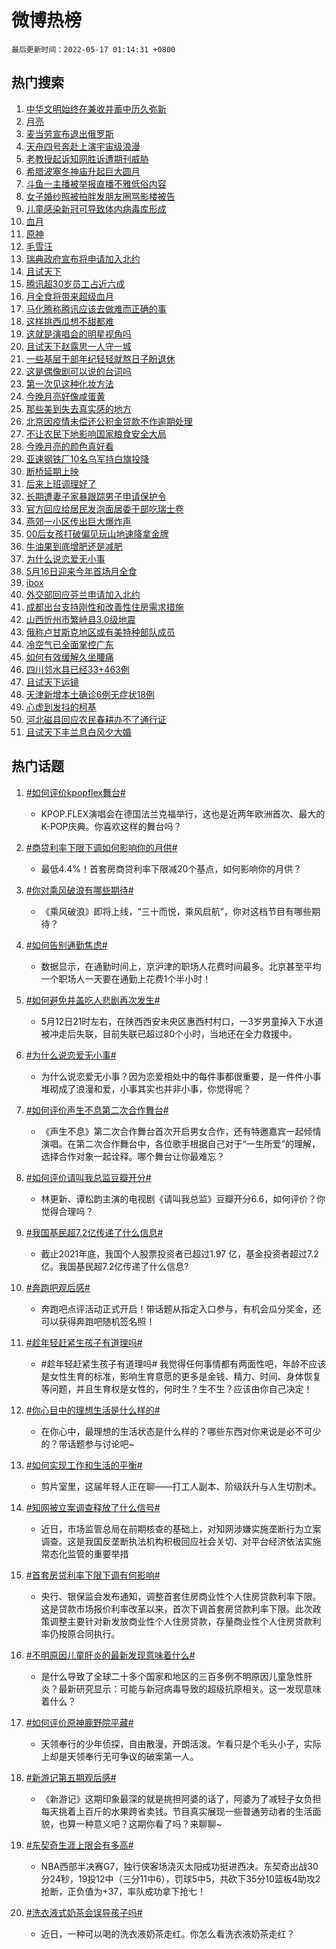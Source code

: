 # 微博热榜

`最后更新时间：2022-05-17 01:14:31 +0800`

## 热门搜索

1. [中华文明始终在兼收并蓄中历久弥新](https://m.weibo.cn/search?containerid=100103type%3D1%26t%3D10%26q%3D%23%E4%B8%AD%E5%8D%8E%E6%96%87%E6%98%8E%E5%A7%8B%E7%BB%88%E5%9C%A8%E5%85%BC%E6%94%B6%E5%B9%B6%E8%93%84%E4%B8%AD%E5%8E%86%E4%B9%85%E5%BC%A5%E6%96%B0%23&stream_entry_id=51&isnewpage=1&extparam=seat%3D1%26c_type%3D51%26dgr%3D0%26cate%3D10103%26pos%3D0%26filter_type%3Drealtimehot%26display_time%3D1652721270%26pre_seqid%3D165272074712400621286&luicode=10000011&lfid=106003type%253D25%2526t%253D3%2526disable_hot%253D1%2526filter_type%253Drealtimehot)
1. [月亮](https://m.weibo.cn/search?containerid=100103type%3D1%26t%3D10%26q%3D%23%E6%9C%88%E4%BA%AE%23&stream_entry_id=31&isnewpage=1&extparam=seat%3D1%26flag%3D16%26filter_type%3Drealtimehot%26dgr%3D0%26c_type%3D31%26cate%3D0%26pos%3D0%26lcate%3D5001%26realpos%3D1%26display_time%3D1652721270%26pre_seqid%3D165272074712400621286&luicode=10000011&lfid=106003type%253D25%2526t%253D3%2526disable_hot%253D1%2526filter_type%253Drealtimehot)
1. [麦当劳宣布退出俄罗斯](https://m.weibo.cn/search?containerid=100103type%3D1%26t%3D10%26q%3D%23%E9%BA%A6%E5%BD%93%E5%8A%B3%E5%AE%A3%E5%B8%83%E9%80%80%E5%87%BA%E4%BF%84%E7%BD%97%E6%96%AF%23&stream_entry_id=31&isnewpage=1&extparam=seat%3D1%26flag%3D2%26filter_type%3Drealtimehot%26dgr%3D0%26c_type%3D31%26cate%3D0%26pos%3D1%26lcate%3D5001%26realpos%3D2%26display_time%3D1652721270%26pre_seqid%3D165272074712400621286&luicode=10000011&lfid=106003type%253D25%2526t%253D3%2526disable_hot%253D1%2526filter_type%253Drealtimehot)
1. [天舟四号奔赴上演宇宙级浪漫](https://m.weibo.cn/search?containerid=100103type%3D1%26t%3D10%26q%3D%23%E5%A4%A9%E8%88%9F%E5%9B%9B%E5%8F%B7%E5%A5%94%E8%B5%B4%E4%B8%8A%E6%BC%94%E5%AE%87%E5%AE%99%E7%BA%A7%E6%B5%AA%E6%BC%AB%23&stream_entry_id=31&isnewpage=1&extparam=seat%3D1%26flag%3D0%26filter_type%3Drealtimehot%26dgr%3D0%26c_type%3D31%26cate%3D0%26pos%3D2%26lcate%3D5001%26realpos%3D3%26display_time%3D1652721270%26pre_seqid%3D165272074712400621286&luicode=10000011&lfid=106003type%253D25%2526t%253D3%2526disable_hot%253D1%2526filter_type%253Drealtimehot)
1. [老教授起诉知网胜诉遭期刊威胁](https://m.weibo.cn/search?containerid=100103type%3D1%26t%3D10%26q%3D%23%E8%80%81%E6%95%99%E6%8E%88%E8%B5%B7%E8%AF%89%E7%9F%A5%E7%BD%91%E8%83%9C%E8%AF%89%E9%81%AD%E6%9C%9F%E5%88%8A%E5%A8%81%E8%83%81%23&stream_entry_id=31&isnewpage=1&extparam=seat%3D1%26flag%3D0%26filter_type%3Drealtimehot%26dgr%3D0%26c_type%3D31%26cate%3D0%26pos%3D3%26lcate%3D5001%26realpos%3D4%26display_time%3D1652721270%26pre_seqid%3D165272074712400621286&luicode=10000011&lfid=106003type%253D25%2526t%253D3%2526disable_hot%253D1%2526filter_type%253Drealtimehot)
1. [希腊波塞冬神庙升起巨大圆月](https://m.weibo.cn/search?containerid=100103type%3D1%26t%3D10%26q%3D%23%E5%B8%8C%E8%85%8A%E6%B3%A2%E5%A1%9E%E5%86%AC%E7%A5%9E%E5%BA%99%E5%8D%87%E8%B5%B7%E5%B7%A8%E5%A4%A7%E5%9C%86%E6%9C%88%23&stream_entry_id=31&isnewpage=1&extparam=seat%3D1%26flag%3D16%26filter_type%3Drealtimehot%26dgr%3D0%26c_type%3D31%26cate%3D0%26pos%3D4%26lcate%3D5001%26realpos%3D5%26display_time%3D1652721270%26pre_seqid%3D165272074712400621286&luicode=10000011&lfid=106003type%253D25%2526t%253D3%2526disable_hot%253D1%2526filter_type%253Drealtimehot)
1. [斗鱼一主播被举报直播不雅低俗内容](https://m.weibo.cn/search?containerid=100103type%3D1%26t%3D10%26q%3D%23%E6%96%97%E9%B1%BC%E4%B8%80%E4%B8%BB%E6%92%AD%E8%A2%AB%E4%B8%BE%E6%8A%A5%E7%9B%B4%E6%92%AD%E4%B8%8D%E9%9B%85%E4%BD%8E%E4%BF%97%E5%86%85%E5%AE%B9%23&stream_entry_id=31&isnewpage=1&extparam=seat%3D1%26flag%3D0%26filter_type%3Drealtimehot%26dgr%3D0%26c_type%3D31%26cate%3D0%26pos%3D5%26lcate%3D5001%26realpos%3D6%26display_time%3D1652721270%26pre_seqid%3D165272074712400621286&luicode=10000011&lfid=106003type%253D25%2526t%253D3%2526disable_hot%253D1%2526filter_type%253Drealtimehot)
1. [女子婚纱照被拍胖发朋友圈骂影楼被告](https://m.weibo.cn/search?containerid=100103type%3D1%26t%3D10%26q%3D%23%E5%A5%B3%E5%AD%90%E5%A9%9A%E7%BA%B1%E7%85%A7%E8%A2%AB%E6%8B%8D%E8%83%96%E5%8F%91%E6%9C%8B%E5%8F%8B%E5%9C%88%E9%AA%82%E5%BD%B1%E6%A5%BC%E8%A2%AB%E5%91%8A%23&stream_entry_id=31&isnewpage=1&extparam=seat%3D1%26flag%3D0%26filter_type%3Drealtimehot%26dgr%3D0%26c_type%3D31%26cate%3D0%26pos%3D6%26lcate%3D5001%26realpos%3D7%26display_time%3D1652721270%26pre_seqid%3D165272074712400621286&luicode=10000011&lfid=106003type%253D25%2526t%253D3%2526disable_hot%253D1%2526filter_type%253Drealtimehot)
1. [儿童感染新冠可导致体内病毒库形成](https://m.weibo.cn/search?containerid=100103type%3D1%26t%3D10%26q%3D%23%E5%84%BF%E7%AB%A5%E6%84%9F%E6%9F%93%E6%96%B0%E5%86%A0%E5%8F%AF%E5%AF%BC%E8%87%B4%E4%BD%93%E5%86%85%E7%97%85%E6%AF%92%E5%BA%93%E5%BD%A2%E6%88%90%23&stream_entry_id=31&isnewpage=1&extparam=seat%3D1%26flag%3D0%26filter_type%3Drealtimehot%26dgr%3D0%26c_type%3D31%26cate%3D0%26pos%3D7%26lcate%3D5001%26realpos%3D8%26display_time%3D1652721270%26pre_seqid%3D165272074712400621286&luicode=10000011&lfid=106003type%253D25%2526t%253D3%2526disable_hot%253D1%2526filter_type%253Drealtimehot)
1. [血月](https://m.weibo.cn/search?containerid=100103type%3D1%26t%3D10%26q%3D%23%E8%A1%80%E6%9C%88%23&stream_entry_id=31&isnewpage=1&extparam=seat%3D1%26flag%3D0%26filter_type%3Drealtimehot%26dgr%3D0%26c_type%3D31%26cate%3D0%26pos%3D8%26lcate%3D5001%26realpos%3D9%26display_time%3D1652721270%26pre_seqid%3D165272074712400621286&luicode=10000011&lfid=106003type%253D25%2526t%253D3%2526disable_hot%253D1%2526filter_type%253Drealtimehot)
1. [原神](https://m.weibo.cn/search?containerid=100103type%3D1%26t%3D10%26q%3D%23%E5%8E%9F%E7%A5%9E%23&stream_entry_id=31&isnewpage=1&extparam=seat%3D1%26flag%3D0%26filter_type%3Drealtimehot%26dgr%3D0%26c_type%3D31%26cate%3D0%26pos%3D9%26lcate%3D5001%26realpos%3D10%26display_time%3D1652721270%26pre_seqid%3D165272074712400621286&luicode=10000011&lfid=106003type%253D25%2526t%253D3%2526disable_hot%253D1%2526filter_type%253Drealtimehot)
1. [毛雪汪](http://m.weibo.cn/c/wbox?&id=j84w2uenjc&roomid=9584&q=%23%E6%AF%9B%E9%9B%AA%E6%B1%AA%23&extparam=seat%3D1%26flag%3D0%26filter_type%3Drealtimehot%26dgr%3D0%26c_type%3D31%26cate%3D0%26pos%3D10%26lcate%3D5001%26realpos%3D11%26display_time%3D1652721270%26pre_seqid%3D165272074712400621286&luicode=10000011&lfid=106003type%253D25%2526t%253D3%2526disable_hot%253D1%2526filter_type%253Drealtimehot)
1. [瑞典政府宣布将申请加入北约](https://m.weibo.cn/search?containerid=100103type%3D1%26t%3D10%26q%3D%23%E7%91%9E%E5%85%B8%E6%94%BF%E5%BA%9C%E5%AE%A3%E5%B8%83%E5%B0%86%E7%94%B3%E8%AF%B7%E5%8A%A0%E5%85%A5%E5%8C%97%E7%BA%A6%23&stream_entry_id=31&isnewpage=1&extparam=seat%3D1%26flag%3D0%26filter_type%3Drealtimehot%26dgr%3D0%26c_type%3D31%26cate%3D0%26pos%3D11%26lcate%3D5001%26realpos%3D12%26display_time%3D1652721270%26pre_seqid%3D165272074712400621286&luicode=10000011&lfid=106003type%253D25%2526t%253D3%2526disable_hot%253D1%2526filter_type%253Drealtimehot)
1. [且试天下](http://m.weibo.cn/c/wbox?&id=j84w2uenjc&roomid=8310&q=%23%E4%B8%94%E8%AF%95%E5%A4%A9%E4%B8%8B%23&extparam=seat%3D1%26flag%3D0%26filter_type%3Drealtimehot%26dgr%3D0%26c_type%3D31%26cate%3D0%26pos%3D12%26lcate%3D5001%26realpos%3D13%26display_time%3D1652721270%26pre_seqid%3D165272074712400621286&luicode=10000011&lfid=106003type%253D25%2526t%253D3%2526disable_hot%253D1%2526filter_type%253Drealtimehot)
1. [腾讯超30岁员工占近六成](https://m.weibo.cn/search?containerid=100103type%3D1%26t%3D10%26q%3D%23%E8%85%BE%E8%AE%AF%E8%B6%8530%E5%B2%81%E5%91%98%E5%B7%A5%E5%8D%A0%E8%BF%91%E5%85%AD%E6%88%90%23&stream_entry_id=31&isnewpage=1&extparam=seat%3D1%26flag%3D0%26filter_type%3Drealtimehot%26dgr%3D0%26c_type%3D31%26cate%3D0%26pos%3D13%26lcate%3D5001%26realpos%3D14%26display_time%3D1652721270%26pre_seqid%3D165272074712400621286&luicode=10000011&lfid=106003type%253D25%2526t%253D3%2526disable_hot%253D1%2526filter_type%253Drealtimehot)
1. [月全食将带来超级血月](https://m.weibo.cn/search?containerid=100103type%3D1%26t%3D10%26q%3D%23%E6%9C%88%E5%85%A8%E9%A3%9F%E5%B0%86%E5%B8%A6%E6%9D%A5%E8%B6%85%E7%BA%A7%E8%A1%80%E6%9C%88%23&stream_entry_id=31&isnewpage=1&extparam=seat%3D1%26flag%3D1%26filter_type%3Drealtimehot%26dgr%3D0%26c_type%3D31%26cate%3D0%26pos%3D14%26lcate%3D5001%26realpos%3D15%26display_time%3D1652721270%26pre_seqid%3D165272074712400621286&luicode=10000011&lfid=106003type%253D25%2526t%253D3%2526disable_hot%253D1%2526filter_type%253Drealtimehot)
1. [马化腾称腾讯应该去做难而正确的事](https://m.weibo.cn/search?containerid=100103type%3D1%26t%3D10%26q%3D%23%E9%A9%AC%E5%8C%96%E8%85%BE%E7%A7%B0%E8%85%BE%E8%AE%AF%E5%BA%94%E8%AF%A5%E5%8E%BB%E5%81%9A%E9%9A%BE%E8%80%8C%E6%AD%A3%E7%A1%AE%E7%9A%84%E4%BA%8B%23&stream_entry_id=31&isnewpage=1&extparam=seat%3D1%26flag%3D0%26filter_type%3Drealtimehot%26dgr%3D0%26c_type%3D31%26cate%3D0%26pos%3D15%26lcate%3D5001%26realpos%3D16%26display_time%3D1652721270%26pre_seqid%3D165272074712400621286&luicode=10000011&lfid=106003type%253D25%2526t%253D3%2526disable_hot%253D1%2526filter_type%253Drealtimehot)
1. [这样挑西瓜想不甜都难](https://m.weibo.cn/search?containerid=100103type%3D1%26t%3D10%26q%3D%23%E8%BF%99%E6%A0%B7%E6%8C%91%E8%A5%BF%E7%93%9C%E6%83%B3%E4%B8%8D%E7%94%9C%E9%83%BD%E9%9A%BE%23&stream_entry_id=31&isnewpage=1&extparam=seat%3D1%26flag%3D0%26filter_type%3Drealtimehot%26dgr%3D0%26c_type%3D31%26cate%3D0%26pos%3D16%26lcate%3D5001%26realpos%3D17%26display_time%3D1652721270%26pre_seqid%3D165272074712400621286&luicode=10000011&lfid=106003type%253D25%2526t%253D3%2526disable_hot%253D1%2526filter_type%253Drealtimehot)
1. [这就是演唱会的明星视角吗](https://m.weibo.cn/search?containerid=100103type%3D1%26t%3D10%26q%3D%23%E8%BF%99%E5%B0%B1%E6%98%AF%E6%BC%94%E5%94%B1%E4%BC%9A%E7%9A%84%E6%98%8E%E6%98%9F%E8%A7%86%E8%A7%92%E5%90%97%23&stream_entry_id=31&isnewpage=1&extparam=seat%3D1%26flag%3D0%26filter_type%3Drealtimehot%26dgr%3D0%26c_type%3D31%26cate%3D0%26pos%3D17%26lcate%3D5001%26realpos%3D18%26display_time%3D1652721270%26pre_seqid%3D165272074712400621286&luicode=10000011&lfid=106003type%253D25%2526t%253D3%2526disable_hot%253D1%2526filter_type%253Drealtimehot)
1. [且试天下赵露思一人守一城](https://m.weibo.cn/search?containerid=100103type%3D1%26t%3D10%26q%3D%23%E4%B8%94%E8%AF%95%E5%A4%A9%E4%B8%8B%E8%B5%B5%E9%9C%B2%E6%80%9D%E4%B8%80%E4%BA%BA%E5%AE%88%E4%B8%80%E5%9F%8E%23&stream_entry_id=31&isnewpage=1&extparam=seat%3D1%26flag%3D1%26filter_type%3Drealtimehot%26dgr%3D0%26c_type%3D31%26cate%3D0%26pos%3D18%26lcate%3D5001%26realpos%3D19%26display_time%3D1652721270%26pre_seqid%3D165272074712400621286&luicode=10000011&lfid=106003type%253D25%2526t%253D3%2526disable_hot%253D1%2526filter_type%253Drealtimehot)
1. [一些基层干部年纪轻轻就熬日子盼退休](https://m.weibo.cn/search?containerid=100103type%3D1%26t%3D10%26q%3D%23%E4%B8%80%E4%BA%9B%E5%9F%BA%E5%B1%82%E5%B9%B2%E9%83%A8%E5%B9%B4%E7%BA%AA%E8%BD%BB%E8%BD%BB%E5%B0%B1%E7%86%AC%E6%97%A5%E5%AD%90%E7%9B%BC%E9%80%80%E4%BC%91%23&stream_entry_id=31&isnewpage=1&extparam=seat%3D1%26flag%3D0%26filter_type%3Drealtimehot%26dgr%3D0%26c_type%3D31%26cate%3D0%26pos%3D19%26lcate%3D5001%26realpos%3D20%26display_time%3D1652721270%26pre_seqid%3D165272074712400621286&luicode=10000011&lfid=106003type%253D25%2526t%253D3%2526disable_hot%253D1%2526filter_type%253Drealtimehot)
1. [这是偶像剧可以说的台词吗](https://m.weibo.cn/search?containerid=100103type%3D1%26t%3D10%26q%3D%23%E8%BF%99%E6%98%AF%E5%81%B6%E5%83%8F%E5%89%A7%E5%8F%AF%E4%BB%A5%E8%AF%B4%E7%9A%84%E5%8F%B0%E8%AF%8D%E5%90%97%23&stream_entry_id=31&isnewpage=1&extparam=seat%3D1%26flag%3D1%26filter_type%3Drealtimehot%26dgr%3D0%26c_type%3D31%26cate%3D0%26pos%3D20%26lcate%3D5001%26realpos%3D21%26display_time%3D1652721270%26pre_seqid%3D165272074712400621286&luicode=10000011&lfid=106003type%253D25%2526t%253D3%2526disable_hot%253D1%2526filter_type%253Drealtimehot)
1. [第一次见这种化妆方法](https://m.weibo.cn/search?containerid=100103type%3D1%26t%3D10%26q%3D%23%E7%AC%AC%E4%B8%80%E6%AC%A1%E8%A7%81%E8%BF%99%E7%A7%8D%E5%8C%96%E5%A6%86%E6%96%B9%E6%B3%95%23&stream_entry_id=31&isnewpage=1&extparam=seat%3D1%26flag%3D1%26filter_type%3Drealtimehot%26dgr%3D0%26c_type%3D31%26cate%3D0%26pos%3D21%26lcate%3D5001%26realpos%3D22%26display_time%3D1652721270%26pre_seqid%3D165272074712400621286&luicode=10000011&lfid=106003type%253D25%2526t%253D3%2526disable_hot%253D1%2526filter_type%253Drealtimehot)
1. [今晚月亮好像咸蛋黄](https://m.weibo.cn/search?containerid=100103type%3D1%26t%3D10%26q%3D%23%E4%BB%8A%E6%99%9A%E6%9C%88%E4%BA%AE%E5%A5%BD%E5%83%8F%E5%92%B8%E8%9B%8B%E9%BB%84%23&stream_entry_id=31&isnewpage=1&extparam=seat%3D1%26flag%3D0%26filter_type%3Drealtimehot%26dgr%3D0%26c_type%3D31%26cate%3D0%26pos%3D22%26lcate%3D5001%26realpos%3D23%26display_time%3D1652721270%26pre_seqid%3D165272074712400621286&luicode=10000011&lfid=106003type%253D25%2526t%253D3%2526disable_hot%253D1%2526filter_type%253Drealtimehot)
1. [那些美到失去真实感的地方](https://m.weibo.cn/search?containerid=100103type%3D1%26t%3D10%26q%3D%23%E9%82%A3%E4%BA%9B%E7%BE%8E%E5%88%B0%E5%A4%B1%E5%8E%BB%E7%9C%9F%E5%AE%9E%E6%84%9F%E7%9A%84%E5%9C%B0%E6%96%B9%23&stream_entry_id=31&isnewpage=1&extparam=seat%3D1%26flag%3D1%26filter_type%3Drealtimehot%26dgr%3D0%26c_type%3D31%26cate%3D0%26pos%3D23%26lcate%3D5001%26realpos%3D24%26display_time%3D1652721270%26pre_seqid%3D165272074712400621286&luicode=10000011&lfid=106003type%253D25%2526t%253D3%2526disable_hot%253D1%2526filter_type%253Drealtimehot)
1. [北京因疫情未偿还公积金贷款不作逾期处理](https://m.weibo.cn/search?containerid=100103type%3D1%26t%3D10%26q%3D%23%E5%8C%97%E4%BA%AC%E5%9B%A0%E7%96%AB%E6%83%85%E6%9C%AA%E5%81%BF%E8%BF%98%E5%85%AC%E7%A7%AF%E9%87%91%E8%B4%B7%E6%AC%BE%E4%B8%8D%E4%BD%9C%E9%80%BE%E6%9C%9F%E5%A4%84%E7%90%86%23&stream_entry_id=31&isnewpage=1&extparam=seat%3D1%26flag%3D0%26filter_type%3Drealtimehot%26dgr%3D0%26c_type%3D31%26cate%3D0%26pos%3D24%26lcate%3D5001%26realpos%3D25%26display_time%3D1652721270%26pre_seqid%3D165272074712400621286&luicode=10000011&lfid=106003type%253D25%2526t%253D3%2526disable_hot%253D1%2526filter_type%253Drealtimehot)
1. [不让农民下地影响国家粮食安全大局](https://m.weibo.cn/search?containerid=100103type%3D1%26t%3D10%26q%3D%23%E4%B8%8D%E8%AE%A9%E5%86%9C%E6%B0%91%E4%B8%8B%E5%9C%B0%E5%BD%B1%E5%93%8D%E5%9B%BD%E5%AE%B6%E7%B2%AE%E9%A3%9F%E5%AE%89%E5%85%A8%E5%A4%A7%E5%B1%80%23&stream_entry_id=31&isnewpage=1&extparam=seat%3D1%26flag%3D0%26filter_type%3Drealtimehot%26dgr%3D0%26c_type%3D31%26cate%3D0%26pos%3D25%26lcate%3D5001%26realpos%3D26%26display_time%3D1652721270%26pre_seqid%3D165272074712400621286&luicode=10000011&lfid=106003type%253D25%2526t%253D3%2526disable_hot%253D1%2526filter_type%253Drealtimehot)
1. [今晚月亮的颜色真好看](https://m.weibo.cn/search?containerid=100103type%3D1%26t%3D10%26q%3D%23%E4%BB%8A%E6%99%9A%E6%9C%88%E4%BA%AE%E7%9A%84%E9%A2%9C%E8%89%B2%E7%9C%9F%E5%A5%BD%E7%9C%8B%23&stream_entry_id=31&isnewpage=1&extparam=seat%3D1%26flag%3D0%26filter_type%3Drealtimehot%26dgr%3D0%26c_type%3D31%26cate%3D0%26pos%3D26%26lcate%3D5001%26realpos%3D27%26display_time%3D1652721270%26pre_seqid%3D165272074712400621286&luicode=10000011&lfid=106003type%253D25%2526t%253D3%2526disable_hot%253D1%2526filter_type%253Drealtimehot)
1. [亚速钢铁厂10名乌军持白旗投降](https://m.weibo.cn/search?containerid=100103type%3D1%26t%3D10%26q%3D%23%E4%BA%9A%E9%80%9F%E9%92%A2%E9%93%81%E5%8E%8210%E5%90%8D%E4%B9%8C%E5%86%9B%E6%8C%81%E7%99%BD%E6%97%97%E6%8A%95%E9%99%8D%23&stream_entry_id=31&isnewpage=1&extparam=seat%3D1%26flag%3D0%26filter_type%3Drealtimehot%26dgr%3D0%26c_type%3D31%26cate%3D0%26pos%3D27%26lcate%3D5001%26realpos%3D28%26display_time%3D1652721270%26pre_seqid%3D165272074712400621286&luicode=10000011&lfid=106003type%253D25%2526t%253D3%2526disable_hot%253D1%2526filter_type%253Drealtimehot)
1. [断桥延期上映](https://m.weibo.cn/search?containerid=100103type%3D1%26t%3D10%26q%3D%23%E6%96%AD%E6%A1%A5%E5%BB%B6%E6%9C%9F%E4%B8%8A%E6%98%A0%23&stream_entry_id=31&isnewpage=1&extparam=seat%3D1%26flag%3D0%26filter_type%3Drealtimehot%26dgr%3D0%26c_type%3D31%26cate%3D0%26pos%3D28%26lcate%3D5001%26realpos%3D29%26display_time%3D1652721270%26pre_seqid%3D165272074712400621286&luicode=10000011&lfid=106003type%253D25%2526t%253D3%2526disable_hot%253D1%2526filter_type%253Drealtimehot)
1. [后来上班调理好了](https://m.weibo.cn/search?containerid=100103type%3D1%26t%3D10%26q%3D%23%E5%90%8E%E6%9D%A5%E4%B8%8A%E7%8F%AD%E8%B0%83%E7%90%86%E5%A5%BD%E4%BA%86%23&stream_entry_id=31&isnewpage=1&extparam=seat%3D1%26flag%3D0%26filter_type%3Drealtimehot%26dgr%3D0%26c_type%3D31%26cate%3D0%26pos%3D29%26lcate%3D5001%26realpos%3D30%26display_time%3D1652721270%26pre_seqid%3D165272074712400621286&luicode=10000011&lfid=106003type%253D25%2526t%253D3%2526disable_hot%253D1%2526filter_type%253Drealtimehot)
1. [长期遭妻子家暴跟踪男子申请保护令](https://m.weibo.cn/search?containerid=100103type%3D1%26t%3D10%26q%3D%23%E9%95%BF%E6%9C%9F%E9%81%AD%E5%A6%BB%E5%AD%90%E5%AE%B6%E6%9A%B4%E8%B7%9F%E8%B8%AA%E7%94%B7%E5%AD%90%E7%94%B3%E8%AF%B7%E4%BF%9D%E6%8A%A4%E4%BB%A4%23&stream_entry_id=31&isnewpage=1&extparam=seat%3D1%26flag%3D0%26filter_type%3Drealtimehot%26dgr%3D0%26c_type%3D31%26cate%3D0%26pos%3D30%26lcate%3D5001%26realpos%3D31%26display_time%3D1652721270%26pre_seqid%3D165272074712400621286&luicode=10000011&lfid=106003type%253D25%2526t%253D3%2526disable_hot%253D1%2526filter_type%253Drealtimehot)
1. [官方回应给居民发泡面居委干部吃瑞士卷](https://m.weibo.cn/search?containerid=100103type%3D1%26t%3D10%26q%3D%23%E5%AE%98%E6%96%B9%E5%9B%9E%E5%BA%94%E7%BB%99%E5%B1%85%E6%B0%91%E5%8F%91%E6%B3%A1%E9%9D%A2%E5%B1%85%E5%A7%94%E5%B9%B2%E9%83%A8%E5%90%83%E7%91%9E%E5%A3%AB%E5%8D%B7%23&stream_entry_id=31&isnewpage=1&extparam=seat%3D1%26flag%3D0%26filter_type%3Drealtimehot%26dgr%3D0%26c_type%3D31%26cate%3D0%26pos%3D31%26lcate%3D5001%26realpos%3D32%26display_time%3D1652721270%26pre_seqid%3D165272074712400621286&luicode=10000011&lfid=106003type%253D25%2526t%253D3%2526disable_hot%253D1%2526filter_type%253Drealtimehot)
1. [燕郊一小区传出巨大爆炸声](https://m.weibo.cn/search?containerid=100103type%3D1%26t%3D10%26q%3D%23%E7%87%95%E9%83%8A%E4%B8%80%E5%B0%8F%E5%8C%BA%E4%BC%A0%E5%87%BA%E5%B7%A8%E5%A4%A7%E7%88%86%E7%82%B8%E5%A3%B0%23&stream_entry_id=31&isnewpage=1&extparam=seat%3D1%26flag%3D0%26filter_type%3Drealtimehot%26dgr%3D0%26c_type%3D31%26cate%3D0%26pos%3D32%26lcate%3D5001%26realpos%3D33%26display_time%3D1652721270%26pre_seqid%3D165272074712400621286&luicode=10000011&lfid=106003type%253D25%2526t%253D3%2526disable_hot%253D1%2526filter_type%253Drealtimehot)
1. [00后女孩打破偏见玩山地速降拿金牌](https://m.weibo.cn/search?containerid=100103type%3D1%26t%3D10%26q%3D%2300%E5%90%8E%E5%A5%B3%E5%AD%A9%E6%89%93%E7%A0%B4%E5%81%8F%E8%A7%81%E7%8E%A9%E5%B1%B1%E5%9C%B0%E9%80%9F%E9%99%8D%E6%8B%BF%E9%87%91%E7%89%8C%23&stream_entry_id=31&isnewpage=1&extparam=seat%3D1%26flag%3D0%26filter_type%3Drealtimehot%26dgr%3D0%26c_type%3D31%26cate%3D0%26pos%3D33%26lcate%3D5001%26realpos%3D34%26display_time%3D1652721270%26pre_seqid%3D165272074712400621286&luicode=10000011&lfid=106003type%253D25%2526t%253D3%2526disable_hot%253D1%2526filter_type%253Drealtimehot)
1. [牛油果到底增肥还是减肥](https://m.weibo.cn/search?containerid=100103type%3D1%26t%3D10%26q%3D%23%E7%89%9B%E6%B2%B9%E6%9E%9C%E5%88%B0%E5%BA%95%E5%A2%9E%E8%82%A5%E8%BF%98%E6%98%AF%E5%87%8F%E8%82%A5%23&stream_entry_id=31&isnewpage=1&extparam=seat%3D1%26flag%3D0%26filter_type%3Drealtimehot%26dgr%3D0%26c_type%3D31%26cate%3D0%26pos%3D34%26lcate%3D5001%26realpos%3D35%26display_time%3D1652721270%26pre_seqid%3D165272074712400621286&luicode=10000011&lfid=106003type%253D25%2526t%253D3%2526disable_hot%253D1%2526filter_type%253Drealtimehot)
1. [为什么说恋爱无小事](https://m.weibo.cn/search?containerid=100103type%3D1%26t%3D10%26q%3D%23%E4%B8%BA%E4%BB%80%E4%B9%88%E8%AF%B4%E6%81%8B%E7%88%B1%E6%97%A0%E5%B0%8F%E4%BA%8B%23&stream_entry_id=31&isnewpage=1&extparam=seat%3D1%26flag%3D0%26filter_type%3Drealtimehot%26dgr%3D0%26c_type%3D31%26cate%3D0%26pos%3D35%26lcate%3D5001%26realpos%3D36%26display_time%3D1652721270%26pre_seqid%3D165272074712400621286&luicode=10000011&lfid=106003type%253D25%2526t%253D3%2526disable_hot%253D1%2526filter_type%253Drealtimehot)
1. [5月16日迎来今年首场月全食](https://m.weibo.cn/search?containerid=100103type%3D1%26t%3D10%26q%3D%235%E6%9C%8816%E6%97%A5%E8%BF%8E%E6%9D%A5%E4%BB%8A%E5%B9%B4%E9%A6%96%E5%9C%BA%E6%9C%88%E5%85%A8%E9%A3%9F%23&stream_entry_id=31&isnewpage=1&extparam=seat%3D1%26flag%3D0%26filter_type%3Drealtimehot%26dgr%3D0%26c_type%3D31%26cate%3D0%26pos%3D36%26lcate%3D5001%26realpos%3D37%26display_time%3D1652721270%26pre_seqid%3D165272074712400621286&luicode=10000011&lfid=106003type%253D25%2526t%253D3%2526disable_hot%253D1%2526filter_type%253Drealtimehot)
1. [ibox](https://m.weibo.cn/search?containerid=100103type%3D1%26t%3D10%26q%3D%23ibox%23&stream_entry_id=31&isnewpage=1&extparam=seat%3D1%26flag%3D0%26filter_type%3Drealtimehot%26dgr%3D0%26c_type%3D31%26cate%3D0%26pos%3D37%26lcate%3D5001%26realpos%3D38%26display_time%3D1652721270%26pre_seqid%3D165272074712400621286&luicode=10000011&lfid=106003type%253D25%2526t%253D3%2526disable_hot%253D1%2526filter_type%253Drealtimehot)
1. [外交部回应芬兰申请加入北约](https://m.weibo.cn/search?containerid=100103type%3D1%26t%3D10%26q%3D%23%E5%A4%96%E4%BA%A4%E9%83%A8%E5%9B%9E%E5%BA%94%E8%8A%AC%E5%85%B0%E7%94%B3%E8%AF%B7%E5%8A%A0%E5%85%A5%E5%8C%97%E7%BA%A6%23&stream_entry_id=31&isnewpage=1&extparam=seat%3D1%26flag%3D0%26filter_type%3Drealtimehot%26dgr%3D0%26c_type%3D31%26cate%3D0%26pos%3D38%26lcate%3D5001%26realpos%3D39%26display_time%3D1652721270%26pre_seqid%3D165272074712400621286&luicode=10000011&lfid=106003type%253D25%2526t%253D3%2526disable_hot%253D1%2526filter_type%253Drealtimehot)
1. [成都出台支持刚性和改善性住房需求措施](https://m.weibo.cn/search?containerid=100103type%3D1%26t%3D10%26q%3D%23%E6%88%90%E9%83%BD%E5%87%BA%E5%8F%B0%E6%94%AF%E6%8C%81%E5%88%9A%E6%80%A7%E5%92%8C%E6%94%B9%E5%96%84%E6%80%A7%E4%BD%8F%E6%88%BF%E9%9C%80%E6%B1%82%E6%8E%AA%E6%96%BD%23&stream_entry_id=31&isnewpage=1&extparam=seat%3D1%26flag%3D0%26filter_type%3Drealtimehot%26dgr%3D0%26c_type%3D31%26cate%3D0%26pos%3D39%26lcate%3D5001%26realpos%3D40%26display_time%3D1652721270%26pre_seqid%3D165272074712400621286&luicode=10000011&lfid=106003type%253D25%2526t%253D3%2526disable_hot%253D1%2526filter_type%253Drealtimehot)
1. [山西忻州市繁峙县3.0级地震](https://m.weibo.cn/search?containerid=100103type%3D1%26t%3D10%26q%3D%E5%B1%B1%E8%A5%BF%E5%BF%BB%E5%B7%9E%E5%B8%82%E7%B9%81%E5%B3%99%E5%8E%BF3.0%E7%BA%A7%E5%9C%B0%E9%9C%87&stream_entry_id=31&isnewpage=1&extparam=seat%3D1%26flag%3D0%26filter_type%3Drealtimehot%26dgr%3D0%26c_type%3D31%26cate%3D0%26pos%3D40%26lcate%3D5001%26realpos%3D41%26display_time%3D1652721270%26pre_seqid%3D165272074712400621286&luicode=10000011&lfid=106003type%253D25%2526t%253D3%2526disable_hot%253D1%2526filter_type%253Drealtimehot)
1. [俄称卢甘斯克地区或有美特种部队成员](https://m.weibo.cn/search?containerid=100103type%3D1%26t%3D10%26q%3D%23%E4%BF%84%E7%A7%B0%E5%8D%A2%E7%94%98%E6%96%AF%E5%85%8B%E5%9C%B0%E5%8C%BA%E6%88%96%E6%9C%89%E7%BE%8E%E7%89%B9%E7%A7%8D%E9%83%A8%E9%98%9F%E6%88%90%E5%91%98%23&stream_entry_id=31&isnewpage=1&extparam=seat%3D1%26flag%3D0%26filter_type%3Drealtimehot%26dgr%3D0%26c_type%3D31%26cate%3D0%26pos%3D41%26lcate%3D5001%26realpos%3D42%26display_time%3D1652721270%26pre_seqid%3D165272074712400621286&luicode=10000011&lfid=106003type%253D25%2526t%253D3%2526disable_hot%253D1%2526filter_type%253Drealtimehot)
1. [冷空气已全面掌控广东](https://m.weibo.cn/search?containerid=100103type%3D1%26t%3D10%26q%3D%23%E5%86%B7%E7%A9%BA%E6%B0%94%E5%B7%B2%E5%85%A8%E9%9D%A2%E6%8E%8C%E6%8E%A7%E5%B9%BF%E4%B8%9C%23&stream_entry_id=31&isnewpage=1&extparam=seat%3D1%26flag%3D0%26filter_type%3Drealtimehot%26dgr%3D0%26c_type%3D31%26cate%3D0%26pos%3D42%26lcate%3D5001%26realpos%3D43%26display_time%3D1652721270%26pre_seqid%3D165272074712400621286&luicode=10000011&lfid=106003type%253D25%2526t%253D3%2526disable_hot%253D1%2526filter_type%253Drealtimehot)
1. [如何有效缓解久坐腰痛](https://m.weibo.cn/search?containerid=100103type%3D1%26t%3D10%26q%3D%23%E5%A6%82%E4%BD%95%E6%9C%89%E6%95%88%E7%BC%93%E8%A7%A3%E4%B9%85%E5%9D%90%E8%85%B0%E7%97%9B%23&stream_entry_id=31&isnewpage=1&extparam=seat%3D1%26flag%3D0%26filter_type%3Drealtimehot%26dgr%3D0%26c_type%3D31%26cate%3D0%26pos%3D43%26lcate%3D5001%26realpos%3D44%26display_time%3D1652721270%26pre_seqid%3D165272074712400621286&luicode=10000011&lfid=106003type%253D25%2526t%253D3%2526disable_hot%253D1%2526filter_type%253Drealtimehot)
1. [四川邻水县已经33+463例](https://m.weibo.cn/search?containerid=100103type%3D1%26t%3D10%26q%3D%23%E5%9B%9B%E5%B7%9D%E9%82%BB%E6%B0%B4%E5%8E%BF%E5%B7%B2%E7%BB%8F33%2B463%E4%BE%8B%23&stream_entry_id=31&isnewpage=1&extparam=seat%3D1%26flag%3D0%26filter_type%3Drealtimehot%26dgr%3D0%26c_type%3D31%26cate%3D0%26pos%3D44%26lcate%3D5001%26realpos%3D45%26display_time%3D1652721270%26pre_seqid%3D165272074712400621286&luicode=10000011&lfid=106003type%253D25%2526t%253D3%2526disable_hot%253D1%2526filter_type%253Drealtimehot)
1. [且试天下运镜](https://m.weibo.cn/search?containerid=100103type%3D1%26t%3D10%26q%3D%23%E4%B8%94%E8%AF%95%E5%A4%A9%E4%B8%8B%E8%BF%90%E9%95%9C%23&stream_entry_id=31&isnewpage=1&extparam=seat%3D1%26flag%3D0%26filter_type%3Drealtimehot%26dgr%3D0%26c_type%3D31%26cate%3D0%26pos%3D45%26lcate%3D5001%26realpos%3D46%26display_time%3D1652721270%26pre_seqid%3D165272074712400621286&luicode=10000011&lfid=106003type%253D25%2526t%253D3%2526disable_hot%253D1%2526filter_type%253Drealtimehot)
1. [天津新增本土确诊6例无症状18例](https://m.weibo.cn/search?containerid=100103type%3D1%26t%3D10%26q%3D%23%E5%A4%A9%E6%B4%A5%E6%96%B0%E5%A2%9E%E6%9C%AC%E5%9C%9F%E7%A1%AE%E8%AF%8A6%E4%BE%8B%E6%97%A0%E7%97%87%E7%8A%B618%E4%BE%8B%23&stream_entry_id=31&isnewpage=1&extparam=seat%3D1%26flag%3D0%26filter_type%3Drealtimehot%26dgr%3D0%26c_type%3D31%26cate%3D0%26pos%3D46%26lcate%3D5001%26realpos%3D47%26display_time%3D1652721270%26pre_seqid%3D165272074712400621286&luicode=10000011&lfid=106003type%253D25%2526t%253D3%2526disable_hot%253D1%2526filter_type%253Drealtimehot)
1. [心虚到发抖的柯基](https://m.weibo.cn/search?containerid=100103type%3D1%26t%3D10%26q%3D%23%E5%BF%83%E8%99%9A%E5%88%B0%E5%8F%91%E6%8A%96%E7%9A%84%E6%9F%AF%E5%9F%BA%23&stream_entry_id=31&isnewpage=1&extparam=seat%3D1%26flag%3D0%26filter_type%3Drealtimehot%26dgr%3D0%26c_type%3D31%26cate%3D0%26pos%3D47%26lcate%3D5001%26realpos%3D48%26display_time%3D1652721270%26pre_seqid%3D165272074712400621286&luicode=10000011&lfid=106003type%253D25%2526t%253D3%2526disable_hot%253D1%2526filter_type%253Drealtimehot)
1. [河北磁县回应农民春耕办不了通行证](https://m.weibo.cn/search?containerid=100103type%3D1%26t%3D10%26q%3D%23%E6%B2%B3%E5%8C%97%E7%A3%81%E5%8E%BF%E5%9B%9E%E5%BA%94%E5%86%9C%E6%B0%91%E6%98%A5%E8%80%95%E5%8A%9E%E4%B8%8D%E4%BA%86%E9%80%9A%E8%A1%8C%E8%AF%81%23&stream_entry_id=31&isnewpage=1&extparam=seat%3D1%26flag%3D0%26filter_type%3Drealtimehot%26dgr%3D0%26c_type%3D31%26cate%3D0%26pos%3D48%26lcate%3D5001%26realpos%3D49%26display_time%3D1652721270%26pre_seqid%3D165272074712400621286&luicode=10000011&lfid=106003type%253D25%2526t%253D3%2526disable_hot%253D1%2526filter_type%253Drealtimehot)
1. [且试天下丰兰息白风夕大婚](https://m.weibo.cn/search?containerid=100103type%3D1%26t%3D10%26q%3D%23%E4%B8%94%E8%AF%95%E5%A4%A9%E4%B8%8B%E4%B8%B0%E5%85%B0%E6%81%AF%E7%99%BD%E9%A3%8E%E5%A4%95%E5%A4%A7%E5%A9%9A%23&stream_entry_id=31&isnewpage=1&extparam=seat%3D1%26flag%3D0%26filter_type%3Drealtimehot%26dgr%3D0%26c_type%3D31%26cate%3D0%26pos%3D49%26lcate%3D5001%26realpos%3D50%26display_time%3D1652721270%26pre_seqid%3D165272074712400621286&luicode=10000011&lfid=106003type%253D25%2526t%253D3%2526disable_hot%253D1%2526filter_type%253Drealtimehot)

## 热门话题

1. [#如何评价kpopflex舞台#](https://m.weibo.cn/search?containerid=231522type%3D1%26t%3D10%26q%3D%23%E5%A6%82%E4%BD%95%E8%AF%84%E4%BB%B7kpopflex%E8%88%9E%E5%8F%B0%23&stream_entry_id=128&isnewpage=1&extparam=seat%3D1%26lcate%3D5004%26c_type%3D128%26cate%3D5004%26pos%3D1-0-0%26dgr%3D0%26unitid%3D43527%26display_time%3D1652721271%26pre_seqid%3D1652721247250012830126&luicode=10000011&lfid=231648_-_4)
    - KPOP.FLEX演唱会在德国法兰克福举行，这也是近两年欧洲首次、最大的K-POP庆典。你喜欢这样的舞台吗？

1. [#商贷利率下限下调如何影响你的月供#](https://m.weibo.cn/search?containerid=231522type%3D1%26t%3D10%26q%3D%23%E5%95%86%E8%B4%B7%E5%88%A9%E7%8E%87%E4%B8%8B%E9%99%90%E4%B8%8B%E8%B0%83%E5%A6%82%E4%BD%95%E5%BD%B1%E5%93%8D%E4%BD%A0%E7%9A%84%E6%9C%88%E4%BE%9B%23&stream_entry_id=128&isnewpage=1&extparam=seat%3D1%26lcate%3D5004%26c_type%3D128%26cate%3D5004%26pos%3D1-0-1%26dgr%3D0%26unitid%3D43536%26display_time%3D1652721271%26pre_seqid%3D1652721247250012830126&luicode=10000011&lfid=231648_-_4)
    - 最低4.4%！首套房商贷利率下限减20个基点，如何影响你的月供？

1. [#你对乘风破浪有哪些期待#](https://m.weibo.cn/search?containerid=231522type%3D1%26t%3D10%26q%3D%23%E4%BD%A0%E5%AF%B9%E4%B9%98%E9%A3%8E%E7%A0%B4%E6%B5%AA%E6%9C%89%E5%93%AA%E4%BA%9B%E6%9C%9F%E5%BE%85%23&stream_entry_id=128&isnewpage=1&extparam=seat%3D1%26lcate%3D5004%26c_type%3D128%26cate%3D5004%26pos%3D1-0-2%26dgr%3D0%26unitid%3D43553%26display_time%3D1652721271%26pre_seqid%3D1652721247250012830126&luicode=10000011&lfid=231648_-_4)
    - 《乘风破浪》即将上线，“三十而悦，乘风启航”，你对这档节目有哪些期待？

1. [#如何告别通勤焦虑#](https://m.weibo.cn/search?containerid=231522type%3D1%26t%3D10%26q%3D%23%E5%A6%82%E4%BD%95%E5%91%8A%E5%88%AB%E9%80%9A%E5%8B%A4%E7%84%A6%E8%99%91%23&stream_entry_id=128&isnewpage=1&extparam=seat%3D1%26lcate%3D5004%26c_type%3D128%26cate%3D5004%26pos%3D1-0-3%26dgr%3D0%26unitid%3D43541%26display_time%3D1652721271%26pre_seqid%3D1652721247250012830126&luicode=10000011&lfid=231648_-_4)
    - 数据显示，在通勤时间上，京沪津的职场人花费时间最多。北京甚至平均一个职场人一天要在通勤上花费1个半小时！

1. [#如何避免井盖吃人悲剧再次发生#](https://m.weibo.cn/search?containerid=231522type%3D1%26t%3D10%26q%3D%23%E5%A6%82%E4%BD%95%E9%81%BF%E5%85%8D%E4%BA%95%E7%9B%96%E5%90%83%E4%BA%BA%E6%82%B2%E5%89%A7%E5%86%8D%E6%AC%A1%E5%8F%91%E7%94%9F%23&stream_entry_id=128&isnewpage=1&extparam=seat%3D1%26lcate%3D5004%26c_type%3D128%26cate%3D5004%26pos%3D1-0-4%26dgr%3D0%26unitid%3D43559%26display_time%3D1652721271%26pre_seqid%3D1652721247250012830126&luicode=10000011&lfid=231648_-_4)
    - 5月12日21时左右，在陕西西安未央区惠西村村口，一3岁男童掉入下水道被冲走后失联，目前失联已超过80个小时，当地还在全力救援中。

1. [#为什么说恋爱无小事#](https://m.weibo.cn/search?containerid=231522type%3D1%26t%3D10%26q%3D%23%E4%B8%BA%E4%BB%80%E4%B9%88%E8%AF%B4%E6%81%8B%E7%88%B1%E6%97%A0%E5%B0%8F%E4%BA%8B%23&stream_entry_id=128&isnewpage=1&extparam=seat%3D1%26lcate%3D5004%26c_type%3D128%26cate%3D5004%26pos%3D1-0-5%26dgr%3D0%26unitid%3D43561%26display_time%3D1652721271%26pre_seqid%3D1652721247250012830126&luicode=10000011&lfid=231648_-_4)
    - 为什么说恋爱无小事？因为恋爱相处中的每件事都很重要，是一件件小事堆砌成了浪漫和爱，小事其实也并非小事，你觉得呢？

1. [#如何评价声生不息第二次合作舞台#](https://m.weibo.cn/search?containerid=231522type%3D1%26t%3D10%26q%3D%23%E5%A6%82%E4%BD%95%E8%AF%84%E4%BB%B7%E5%A3%B0%E7%94%9F%E4%B8%8D%E6%81%AF%E7%AC%AC%E4%BA%8C%E6%AC%A1%E5%90%88%E4%BD%9C%E8%88%9E%E5%8F%B0%23&stream_entry_id=128&isnewpage=1&extparam=seat%3D1%26lcate%3D5004%26c_type%3D128%26cate%3D5004%26pos%3D1-0-6%26dgr%3D0%26unitid%3D43532%26display_time%3D1652721271%26pre_seqid%3D1652721247250012830126&luicode=10000011&lfid=231648_-_4)
    - 《声生不息》第二次合作舞台首次开启男女合作，还有特邀嘉宾一起倾情演唱。在第二次合作舞台中，各位歌手根据自己对于“一生所爱”的理解，选择合作对象一起诠释。哪个舞台让你最难忘？

1. [#如何评价请叫我总监豆瓣开分#](https://m.weibo.cn/search?containerid=231522type%3D1%26t%3D10%26q%3D%23%E5%A6%82%E4%BD%95%E8%AF%84%E4%BB%B7%E8%AF%B7%E5%8F%AB%E6%88%91%E6%80%BB%E7%9B%91%E8%B1%86%E7%93%A3%E5%BC%80%E5%88%86%23&stream_entry_id=128&isnewpage=1&extparam=seat%3D1%26lcate%3D5004%26c_type%3D128%26cate%3D5004%26pos%3D1-0-7%26dgr%3D0%26unitid%3D43558%26display_time%3D1652721271%26pre_seqid%3D1652721247250012830126&luicode=10000011&lfid=231648_-_4)
    - 林更新、谭松韵主演的电视剧《请叫我总监》豆瓣开分6.6，如何评价？你觉得合理吗？

1. [#我国基民超7.2亿传递了什么信息#](https://m.weibo.cn/search?containerid=231522type%3D1%26t%3D10%26q%3D%23%E6%88%91%E5%9B%BD%E5%9F%BA%E6%B0%91%E8%B6%857.2%E4%BA%BF%E4%BC%A0%E9%80%92%E4%BA%86%E4%BB%80%E4%B9%88%E4%BF%A1%E6%81%AF%23&stream_entry_id=128&isnewpage=1&extparam=seat%3D1%26lcate%3D5004%26c_type%3D128%26cate%3D5004%26pos%3D1-0-8%26dgr%3D0%26unitid%3D43546%26display_time%3D1652721271%26pre_seqid%3D1652721247250012830126&luicode=10000011&lfid=231648_-_4)
    - 截止2021年底，我国个人股票投资者已超过1.97 亿，基金投资者超过7.2亿。我国基民超7.2亿传递了什么信息?

1. [#奔跑吧观后感#](https://m.weibo.cn/search?containerid=231522type%3D1%26t%3D10%26q%3D%23%E5%A5%94%E8%B7%91%E5%90%A7%E8%A7%82%E5%90%8E%E6%84%9F%23&stream_entry_id=128&isnewpage=1&extparam=seat%3D1%26lcate%3D5004%26c_type%3D128%26cate%3D5004%26pos%3D1-0-9%26dgr%3D0%26unitid%3D43517%26display_time%3D1652721271%26pre_seqid%3D1652721247250012830126&luicode=10000011&lfid=231648_-_4)
    - 奔跑吧点评活动正式开启！带话题从指定入口参与，有机会瓜分奖金，还可以获得奔跑吧随机签名照！

1. [#趁年轻赶紧生孩子有道理吗#](https://m.weibo.cn/search?containerid=231522type%3D1%26t%3D10%26q%3D%23%E8%B6%81%E5%B9%B4%E8%BD%BB%E8%B5%B6%E7%B4%A7%E7%94%9F%E5%AD%A9%E5%AD%90%E6%9C%89%E9%81%93%E7%90%86%E5%90%97%23&stream_entry_id=128&isnewpage=1&extparam=seat%3D1%26lcate%3D5004%26c_type%3D128%26cate%3D5004%26pos%3D1-0-10%26dgr%3D0%26unitid%3D43542%26display_time%3D1652721271%26pre_seqid%3D1652721247250012830126&luicode=10000011&lfid=231648_-_4)
    - #趁年轻赶紧生孩子有道理吗# 我觉得任何事情都有两面性吧，年龄不应该是女性生育的标准，影响生育意愿的更多是金钱、精力、时间、身体恢复等问题，并且生育权是女性的，何时生？生不生？应该由你自己决定！

1. [#你心目中的理想生活是什么样的#](https://m.weibo.cn/search?containerid=231522type%3D1%26t%3D10%26q%3D%23%E4%BD%A0%E5%BF%83%E7%9B%AE%E4%B8%AD%E7%9A%84%E7%90%86%E6%83%B3%E7%94%9F%E6%B4%BB%E6%98%AF%E4%BB%80%E4%B9%88%E6%A0%B7%E7%9A%84%23&stream_entry_id=128&isnewpage=1&extparam=seat%3D1%26lcate%3D5004%26c_type%3D128%26cate%3D5004%26pos%3D1-0-11%26dgr%3D0%26unitid%3D43531%26display_time%3D1652721271%26pre_seqid%3D1652721247250012830126&luicode=10000011&lfid=231648_-_4)
    - 在你心中，最理想的生活状态是什么样的？哪些东西对你来说是必不可少的？带话题参与讨论吧~

1. [#如何实现工作和生活的平衡#](https://m.weibo.cn/search?containerid=231522type%3D1%26t%3D10%26q%3D%23%E5%A6%82%E4%BD%95%E5%AE%9E%E7%8E%B0%E5%B7%A5%E4%BD%9C%E5%92%8C%E7%94%9F%E6%B4%BB%E7%9A%84%E5%B9%B3%E8%A1%A1%23&stream_entry_id=128&isnewpage=1&extparam=seat%3D1%26lcate%3D5004%26c_type%3D128%26cate%3D5004%26pos%3D1-0-12%26dgr%3D0%26unitid%3D43524%26display_time%3D1652721271%26pre_seqid%3D1652721247250012830126&luicode=10000011&lfid=231648_-_4)
    - 剪片室里，这届年轻人正在聊——打工人副本、阶级跃升与人生切割术。

1. [#知网被立案调查释放了什么信号#](https://m.weibo.cn/search?containerid=231522type%3D1%26t%3D10%26q%3D%23%E7%9F%A5%E7%BD%91%E8%A2%AB%E7%AB%8B%E6%A1%88%E8%B0%83%E6%9F%A5%E9%87%8A%E6%94%BE%E4%BA%86%E4%BB%80%E4%B9%88%E4%BF%A1%E5%8F%B7%23&stream_entry_id=128&isnewpage=1&extparam=seat%3D1%26lcate%3D5004%26c_type%3D128%26cate%3D5004%26pos%3D1-0-13%26dgr%3D0%26unitid%3D43493%26display_time%3D1652721271%26pre_seqid%3D1652721247250012830126&luicode=10000011&lfid=231648_-_4)
    - 近日，市场监管总局在前期核查的基础上，对知网涉嫌实施垄断行为立案调查。这是我国反垄断执法机构积极回应社会关切、对平台经济依法实施常态化监管的重要举措

1. [#首套房贷利率下限下调有何影响#](https://m.weibo.cn/search?containerid=231522type%3D1%26t%3D10%26q%3D%23%E9%A6%96%E5%A5%97%E6%88%BF%E8%B4%B7%E5%88%A9%E7%8E%87%E4%B8%8B%E9%99%90%E4%B8%8B%E8%B0%83%E6%9C%89%E4%BD%95%E5%BD%B1%E5%93%8D%23&stream_entry_id=128&isnewpage=1&extparam=seat%3D1%26lcate%3D5004%26c_type%3D128%26cate%3D5004%26pos%3D1-0-14%26dgr%3D0%26unitid%3D43549%26display_time%3D1652721271%26pre_seqid%3D1652721247250012830126&luicode=10000011&lfid=231648_-_4)
    - 央行、银保监会发布通知，调整首套住房商业性个人住房贷款利率下限。这是贷款市场报价利率改革以来，首次下调首套房贷款利率下限。此次政策调整主要针对新发放商业性个人住房贷款，存量商业性个人住房贷款利率仍按原合同执行。

1. [#不明原因儿童肝炎的最新发现意味着什么#](https://m.weibo.cn/search?containerid=231522type%3D1%26t%3D10%26q%3D%23%E4%B8%8D%E6%98%8E%E5%8E%9F%E5%9B%A0%E5%84%BF%E7%AB%A5%E8%82%9D%E7%82%8E%E7%9A%84%E6%9C%80%E6%96%B0%E5%8F%91%E7%8E%B0%E6%84%8F%E5%91%B3%E7%9D%80%E4%BB%80%E4%B9%88%23&stream_entry_id=128&isnewpage=1&extparam=seat%3D1%26lcate%3D5004%26c_type%3D128%26cate%3D5004%26pos%3D1-0-15%26dgr%3D0%26unitid%3D43551%26display_time%3D1652721271%26pre_seqid%3D1652721247250012830126&luicode=10000011&lfid=231648_-_4)
    - 是什么导致了全球二十多个国家和地区的三百多例不明原因儿童急性肝炎？最新研究显示：可能与新冠病毒导致的超级抗原相关。这一发现意味着什么？

1. [#如何评价原神鹿野院平藏#](https://m.weibo.cn/search?containerid=231522type%3D1%26t%3D10%26q%3D%23%E5%A6%82%E4%BD%95%E8%AF%84%E4%BB%B7%E5%8E%9F%E7%A5%9E%E9%B9%BF%E9%87%8E%E9%99%A2%E5%B9%B3%E8%97%8F%23&stream_entry_id=128&isnewpage=1&extparam=seat%3D1%26lcate%3D5004%26c_type%3D128%26cate%3D5004%26pos%3D1-0-16%26dgr%3D0%26unitid%3D43557%26display_time%3D1652721271%26pre_seqid%3D1652721247250012830126&luicode=10000011&lfid=231648_-_4)
    - 天领奉行的少年侦探，自由散漫，开朗活泼。乍看只是个毛头小子，实际上却是天领奉行无可争议的破案第一人。

1. [#新游记第五期观后感#](https://m.weibo.cn/search?containerid=231522type%3D1%26t%3D10%26q%3D%23%E6%96%B0%E6%B8%B8%E8%AE%B0%E7%AC%AC%E4%BA%94%E6%9C%9F%E8%A7%82%E5%90%8E%E6%84%9F%23&stream_entry_id=128&isnewpage=1&extparam=seat%3D1%26lcate%3D5004%26c_type%3D128%26cate%3D5004%26pos%3D1-0-17%26dgr%3D0%26unitid%3D43525%26display_time%3D1652721271%26pre_seqid%3D1652721247250012830126&luicode=10000011&lfid=231648_-_4)
    - 《新游记》这期印象最深的就是挑担阿婆的话了，阿婆为了减轻子女负担每天挑着上百斤的水果跨省卖钱。节目真实展现一些普通劳动者的生活面貌，也算一种意义吧？这期你看了吗？来聊聊~

1. [#东契奇生涯上限会有多高#](https://m.weibo.cn/search?containerid=231522type%3D1%26t%3D10%26q%3D%23%E4%B8%9C%E5%A5%91%E5%A5%87%E7%94%9F%E6%B6%AF%E4%B8%8A%E9%99%90%E4%BC%9A%E6%9C%89%E5%A4%9A%E9%AB%98%23&stream_entry_id=128&isnewpage=1&extparam=seat%3D1%26lcate%3D5004%26c_type%3D128%26cate%3D5004%26pos%3D1-0-18%26dgr%3D0%26unitid%3D43544%26display_time%3D1652721271%26pre_seqid%3D1652721247250012830126&luicode=10000011&lfid=231648_-_4)
    - NBA西部半决赛G7，独行侠客场浇灭太阳成功挺进西决。东契奇出战30分24秒，19投12中（三分11中6），罚球5中5，共砍下35分10篮板4助攻2抢断，正负值为+37，率队成功拿下抢七！ ​

1. [#洗衣液式奶茶会误导孩子吗#](https://m.weibo.cn/search?containerid=231522type%3D1%26t%3D10%26q%3D%23%E6%B4%97%E8%A1%A3%E6%B6%B2%E5%BC%8F%E5%A5%B6%E8%8C%B6%E4%BC%9A%E8%AF%AF%E5%AF%BC%E5%AD%A9%E5%AD%90%E5%90%97%23&stream_entry_id=128&isnewpage=1&extparam=seat%3D1%26lcate%3D5004%26c_type%3D128%26cate%3D5004%26pos%3D1-0-19%26dgr%3D0%26unitid%3D43556%26display_time%3D1652721271%26pre_seqid%3D1652721247250012830126&luicode=10000011&lfid=231648_-_4)
    - 近日，一种可以喝的洗衣液奶茶走红。你怎么看洗衣液奶茶走红？

